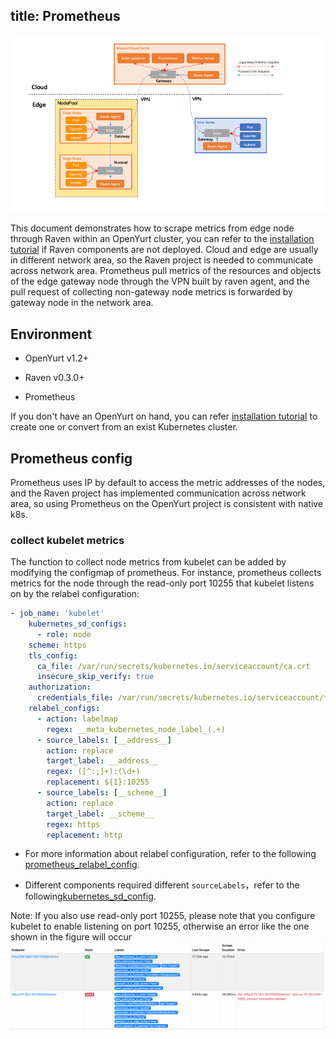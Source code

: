 title: Prometheus
---

![system-architecture](../../../../static/img/docs/core-concepts/prometheus-based-raven.png)

This document demonstrates how to scrape metrics from edge node through Raven within an OpenYurt cluster, you can refer to the [installation tutorial](../../installation/manually-setup.md) if Raven components are not deployed. Cloud and edge are usually in different network area, so the Raven project is needed to communicate across network area. Prometheus pull metrics of the resources and objects of the edge gateway node through the VPN built by raven agent, and the pull request of collecting non-gateway node metrics is forwarded by gateway node in the network area.

## Environment

- OpenYurt v1.2+

- Raven v0.3.0+

- Prometheus

If you don't have an OpenYurt on hand, you can refer [installation tutorial](../../installation/summary.md) to create one or convert from an exist Kubernetes cluster.

## Prometheus config
Prometheus uses IP by default to access the metric addresses of the nodes, and the Raven project has implemented communication across network area, so using Prometheus on the OpenYurt project is consistent with native k8s.

### collect kubelet metrics
The function to collect node metrics from kubelet can be added by modifying the configmap of prometheus. For instance, prometheus collects metrics for the node through the read-only port 10255 that kubelet listens on by the relabel configuration:
```yaml
- job_name: 'kubelet'
    kubernetes_sd_configs:
      - role: node
    scheme: https
    tls_config:
      ca_file: /var/run/secrets/kubernetes.io/serviceaccount/ca.crt
      insecure_skip_verify: true
    authorization:
      credentials_file: /var/run/secrets/kubernetes.io/serviceaccount/token
    relabel_configs:
      - action: labelmap
        regex: __meta_kubernetes_node_label_(.+)
      - source_labels: [__address__]
        action: replace
        target_label: __address__
        regex: ([^:;]+):(\d+)
        replacement: ${1}:10255
      - source_labels: [__scheme__]
        action: replace
        target_label: __scheme__
        regex: https
        replacement: http
```
- For more information about relabel configuration, refer to the following [prometheus_relabel_config](https://prometheus.io/docs/prometheus/latest/configuration/configuration/#relabel_config).

- Different components required different `sourceLabels`，refer to the following[kubernetes_sd_config](https://prometheus.io/docs/prometheus/latest/configuration/configuration/#kubernetes_sd_config).

Note: If you also use read-only port 10255, please note that you configure kubelet to enable listening on port 10255, otherwise an error like the one shown in the figure will occur
![system-architecture](../../../../static/img/docs/core-concepts/prometheus-test.png)
